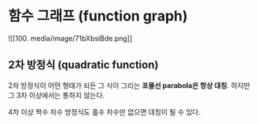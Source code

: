 # 함수 그래프 (function graph)

![[100. media/image/71bXbsiBde.png]]

## 2차 방정식 (quadratic function)

2차 방정식이 어떤 형태가 되든 그 식이 그리는 **포물선 parabola은 항상 대칭**. 하지만 그 3차 이상에서는 통하지 않는다.

4차 이상 짝수 차수 방정식도 홀수 차수만 없으면 대칭이 될 수 있다.
